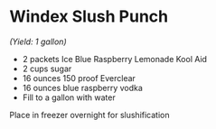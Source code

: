 # Windex Slush Punch 
*(Yield: 1 gallon)*

* 2 packets Ice Blue Raspberry Lemonade Kool Aid
* 2 cups sugar
* 16 ounces 150 proof Everclear
* 16 ounces blue raspberry vodka
* Fill to a gallon with water

Place in freezer overnight for slushification
